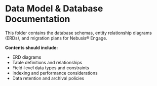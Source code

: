 # Data Model & Database Documentation

This folder contains the database schemas, entity relationship diagrams (ERDs), and migration plans for Nebusis® Engage.

**Contents should include:**
- ERD diagrams
- Table definitions and relationships
- Field-level data types and constraints
- Indexing and performance considerations
- Data retention and archival policies

